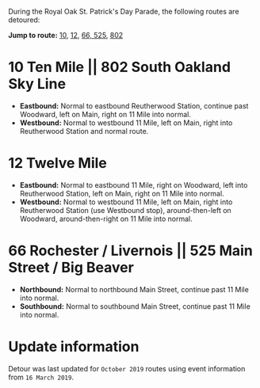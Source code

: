 During the Royal Oak St. Patrick's Day Parade, the following routes are detoured:

**Jump to route:** [10](#10-ten-mile--802-south-oakland-sky-line), [12](#12-twelve-mile), [66, 525](#66-rochester--livernois--525-main-street--big-beaver), [802](#10-ten-mile--802-south-oakland-sky-line)

# 10 Ten Mile || 802 South Oakland Sky Line
* **Eastbound:** Normal to eastbound Reutherwood Station, continue past Woodward, left on Main, right on 11 Mile into normal.
* **Westbound:** Normal to westbound 11 Mile, left on Main, right into Reutherwood Station and normal route.

# 12 Twelve Mile
* **Eastbound:** Normal to eastbound 11 Mile, right on Woodward, left into Reutherwood Station, left on Main, right on 11 Mile into normal.
* **Westbound:** Normal to westbound 11 Mile, left on Main, right into Reutherwood Station (use Westbound stop), around-then-left on Woodward, around-then-right on 11 Mile into normal.

# 66 Rochester / Livernois || 525 Main Street / Big Beaver
* **Northbound:** Normal to northbound Main Street, continue past 11 Mile into normal.
* **Southbound:** Normal to southbound Main Street, continue past 11 Mile into normal.

# Update information
Detour was last updated for `October 2019` routes using event information from `16 March 2019`.